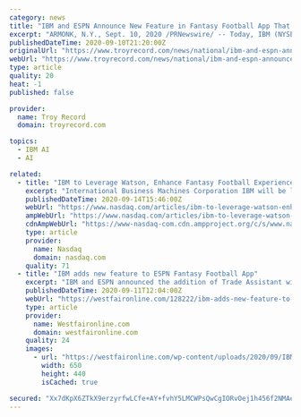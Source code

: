 ```yaml
---
category: news
title: "IBM and ESPN Announce New Feature in Fantasy Football App That Uses Artificial Intelligence from IBM Watson To Create Fair Trades"
excerpt: "ARMONK, N.Y., Sept. 10, 2020 /PRNewswire/ -- Today, IBM (NYSE: IBM) and ESPN announced Trade Assistant with IBM Watson, a new feature to the ESPN Fantasy Football app designed to help fantasy ..."
publishedDateTime: 2020-09-10T21:20:00Z
originalUrl: "https://www.troyrecord.com/news/national/ibm-and-espn-announce-new-feature-in-fantasy-football-app-that-uses-artificial-intelligence-from/article_c883cbbc-b2df-5c32-bedf-e174aeacd7c9.html"
webUrl: "https://www.troyrecord.com/news/national/ibm-and-espn-announce-new-feature-in-fantasy-football-app-that-uses-artificial-intelligence-from/article_c883cbbc-b2df-5c32-bedf-e174aeacd7c9.html"
type: article
quality: 20
heat: -1
published: false

provider:
  name: Troy Record
  domain: troyrecord.com

topics:
  - IBM AI
  - AI

related:
  - title: "IBM to Leverage Watson, Enhance Fantasy Football Experience"
    excerpt: "International Business Machines Corporation IBM will be leveraging the AI capabilities of Watson to enrich ESPN Fantasy Football experience for gamers. IBM unveiled a new feature called Trade Assistant (only for mobile iOS and Android) to help gamers make judicious decisions regarding adding and offloading players from the teams."
    publishedDateTime: 2020-09-14T15:46:00Z
    webUrl: "https://www.nasdaq.com/articles/ibm-to-leverage-watson-enhance-fantasy-football-experience-2020-09-14"
    ampWebUrl: "https://www.nasdaq.com/articles/ibm-to-leverage-watson-enhance-fantasy-football-experience-2020-09-14?amp"
    cdnAmpWebUrl: "https://www-nasdaq-com.cdn.ampproject.org/c/s/www.nasdaq.com/articles/ibm-to-leverage-watson-enhance-fantasy-football-experience-2020-09-14?amp"
    type: article
    provider:
      name: Nasdaq
      domain: nasdaq.com
    quality: 71
  - title: "IBM adds new feature to ESPN Fantasy Football App"
    excerpt: "IBM and ESPN announced the addition of Trade Assistant with IBM Watson as a new feature to the ESPN Fantasy Football app."
    publishedDateTime: 2020-09-11T12:04:00Z
    webUrl: "https://westfaironline.com/128222/ibm-adds-new-feature-to-espn-fantasy-football-app/"
    type: article
    provider:
      name: Westfaironline.com
      domain: westfaironline.com
    quality: 24
    images:
      - url: "https://westfaironline.com/wp-content/uploads/2020/09/IBM_football_app.jpg"
        width: 650
        height: 440
        isCached: true

secured: "Xx7dKpX6ZTkX9erzyrfwLCfe+AY+fvhY5LMCWPsQwCgIORvOej1h456f2NMAexsu9QoWmxEIMYjF+VsoV1ttCknD+ljBFXenD09zn456t9d36zQjrBvpWVuiolO5Sr0evnDSB/A0mqKtADBSojgxbLUUowv4PnHg8ciHgxv/40NOB9JIrpp9RCaF/S6GJ5gbPEfOjsnfbPqQXCYCjan3ACupr8acemUoTmhlpYhqf6rsKmUvWEahR+saBelC6Ge3X/4iDQfSws1YPu6joGmhiYN5htGW5n6CEcq9QEqCkeTc0MbjgQGAOmhHaPHaxS8ku/hCM7u1wEj2QVeuNrHtdjOIlKe3bFz1J+gmzYAlvDI=;6RgyRF3RYqCeXNF5uN97ZA=="
---
```


